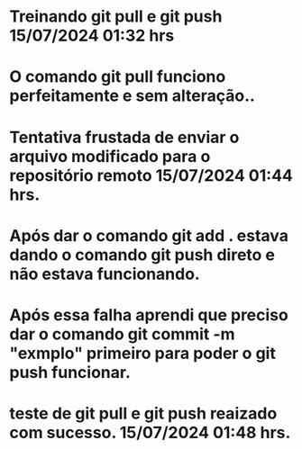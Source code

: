 # Treinando git pull e git push 15/07/2024 01:32 hrs

# O comando git pull funciono perfeitamente e sem alteração..

# Tentativa frustada de enviar o arquivo modificado para o repositório remoto 15/07/2024 01:44 hrs.

# Após dar o comando git add . estava dando o comando git push direto e não estava funcionando.

# Após essa falha aprendi que preciso dar o comando git commit -m "exmplo" primeiro para poder o git push funcionar.

# teste de git pull e git push reaizado com sucesso. 15/07/2024 01:48 hrs.
